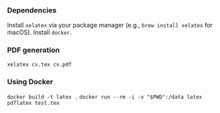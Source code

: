 ### Dependencies
Install `xelatex` via your package manager (e.g., `brew install xelatex` for macOS).
Install `docker`.

### PDF generation
`xelatex cv.tex cv.pdf`

### Using Docker
`docker build -t latex .`
`docker run --rm -i -v "$PWD":/data latex pdflatex test.tex`
